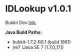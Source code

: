 IDLookup v1.0.1
=======

Bukkit Dev [link](http://dev.bukkit.org/bukkit-plugins/idlookup/).

**Java Build Paths:**
  * bukkit-1.7.2-R0.1 (build 1861)
  * jre7 (Java SE 7 [1.7.0_17])